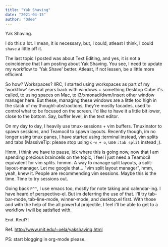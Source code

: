 ```yaml
---
title: "Yak Shaving"
date: "2021-04-15"
author: "Odee"
---
```


Yak Shaving.

I do this a lot. I mean, it is necessary, but, I could, atleast I think, I could
`shave` a little off it.

The last topic I posted was about Text Editing, and yes, it is not a coincidence
that I am posting about Yak Shaving. You see, I need to update my workflow to
'Yak Shave' better. Atleast, if not lessen, be a little more efficient.

So how? Workspaces? 
IIRC, I started using workspaces as part of my 'workflow' several years back
with windows + something Desktop Cube it's called, to using spaces on Mac, to
i3/xmonad/dwm/insert other window manager here. But these, managing these
windows are a little too high in the stack of my thought-abstractions, they're
mostly facades, used to control what to be focused on the screen. I'd like to
have it a little bit lower, close to the bottom. Say, buffer level, in the text
editor.

On my day to day, I heavily use tmux-sessions + vim buffers. Tmuxinator to spawn
sessions, and Teamocil to spawn layouts. Recently though, im no longer using 
tmux panes, I have started using :terminal instead, vim splits and tabs 
(MassiveTip: please stop using `c-w + o`, use `:tab split` instead ;).

Hmm, i think we have to pause, idk where this is going now, now that I am
spending precious braincells on the topic, i feel i just need a Teamocil
equivalent for vim splits. hmmm. A way to manage split layouts, a
split-layout-manager. Let me google that... "vim split layout manager", hmm,
yeah, knew it. People are recommending vim sessions. Maybe this is the time.
Time to try sessions out.

Going back `P^^`, I use emacs too, mostly for note taking and calendar-ing. I
have heard of perspective-el. But im deferring the use of that. I'll try
tab-bar-mode, tab-line-mode, winner-mode, and desktop.el first. With those and
with the help of the all powerful projectile, I feel i'll be able to get to a
workflow i will be satisfied with.

End. Keut?!

Ref. http://www.mit.edu/~xela/yakshaving.html

PS: start blogging in org-mode please.
